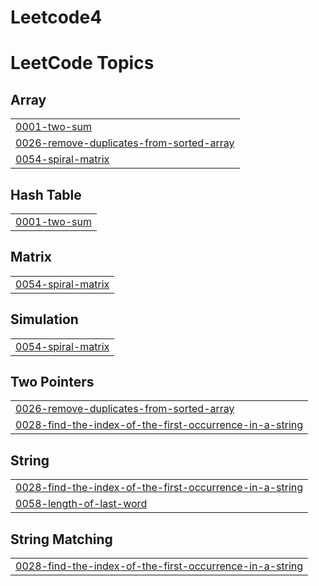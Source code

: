 # Leetcode4
<!---LeetCode Topics Start-->
# LeetCode Topics
## Array
|  |
| ------- |
| [0001-two-sum](https://github.com/Shubhamjadhav86/Leetcode4/tree/master/0001-two-sum) |
| [0026-remove-duplicates-from-sorted-array](https://github.com/Shubhamjadhav86/Leetcode4/tree/master/0026-remove-duplicates-from-sorted-array) |
| [0054-spiral-matrix](https://github.com/Shubhamjadhav86/Leetcode4/tree/master/0054-spiral-matrix) |
## Hash Table
|  |
| ------- |
| [0001-two-sum](https://github.com/Shubhamjadhav86/Leetcode4/tree/master/0001-two-sum) |
## Matrix
|  |
| ------- |
| [0054-spiral-matrix](https://github.com/Shubhamjadhav86/Leetcode4/tree/master/0054-spiral-matrix) |
## Simulation
|  |
| ------- |
| [0054-spiral-matrix](https://github.com/Shubhamjadhav86/Leetcode4/tree/master/0054-spiral-matrix) |
## Two Pointers
|  |
| ------- |
| [0026-remove-duplicates-from-sorted-array](https://github.com/Shubhamjadhav86/Leetcode4/tree/master/0026-remove-duplicates-from-sorted-array) |
| [0028-find-the-index-of-the-first-occurrence-in-a-string](https://github.com/Shubhamjadhav86/Leetcode4/tree/master/0028-find-the-index-of-the-first-occurrence-in-a-string) |
## String
|  |
| ------- |
| [0028-find-the-index-of-the-first-occurrence-in-a-string](https://github.com/Shubhamjadhav86/Leetcode4/tree/master/0028-find-the-index-of-the-first-occurrence-in-a-string) |
| [0058-length-of-last-word](https://github.com/Shubhamjadhav86/Leetcode4/tree/master/0058-length-of-last-word) |
## String Matching
|  |
| ------- |
| [0028-find-the-index-of-the-first-occurrence-in-a-string](https://github.com/Shubhamjadhav86/Leetcode4/tree/master/0028-find-the-index-of-the-first-occurrence-in-a-string) |
<!---LeetCode Topics End-->